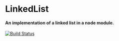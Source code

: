 # LinkedList

#### An implementation of a linked list in a node module.

[![Build Status](https://travis-ci.org/rebeccapeltz/LinkedList.svg?branch=master)](https://travis-ci.org/rebeccapeltz/LinkedList)
